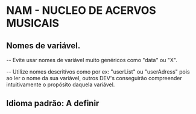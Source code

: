 # NAM - NUCLEO DE ACERVOS MUSICAIS


## Nomes de variável.
-- Evite usar nomes de variável muito genéricos como "data" ou "X".

-- Utilize nomes descritívos como por ex: "userList" ou "userAdress"
pois ao ler o nome da sua variável, outros DEV's conseguirão compreender
intuitivamente o propósito daquela variável.

## Idioma padrão: A definir

